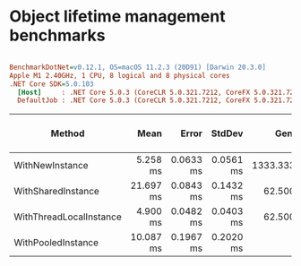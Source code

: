 # Object lifetime management benchmarks

``` ini

BenchmarkDotNet=v0.12.1, OS=macOS 11.2.3 (20D91) [Darwin 20.3.0]
Apple M1 2.40GHz, 1 CPU, 8 logical and 8 physical cores
.NET Core SDK=5.0.103
  [Host]     : .NET Core 5.0.3 (CoreCLR 5.0.321.7212, CoreFX 5.0.321.7212), X64 RyuJIT
  DefaultJob : .NET Core 5.0.3 (CoreCLR 5.0.321.7212, CoreFX 5.0.321.7212), X64 RyuJIT


```
|                  Method |      Mean |     Error |    StdDev |     Gen 0 |   Gen 1 |   Gen 2 |  Allocated | Completed Work Items | Lock Contentions |
|------------------------ |----------:|----------:|----------:|----------:|--------:|--------:|-----------:|---------------------:|-----------------:|
|         WithNewInstance |  5.258 ms | 0.0633 ms | 0.0561 ms | 1333.3333 | 66.6667 | 66.6667 | 2989.25 KB |               9.0000 |                - |
|      WithSharedInstance | 21.697 ms | 0.0843 ms | 0.1432 ms |   62.5000 | 62.5000 | 62.5000 |  239.76 KB |              45.6875 |         616.0938 |
| WithThreadLocalInstance |  4.900 ms | 0.0482 ms | 0.0403 ms |   62.5000 | 62.5000 | 62.5000 |  232.98 KB |               8.9375 |                - |
|      WithPooledInstance | 10.087 ms | 0.1967 ms | 0.2020 ms |         - |       - |       - |  233.67 KB |               9.2308 |                - |
